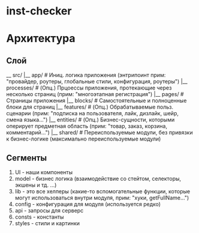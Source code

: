 # inst-checker

# Архитектура

## Слой
\__ src/
    |__ app/        # Иниц. логика приложения (энтрипоинт прим: "провайдер, роутеры, глобальные стили, конфигурация, роутеры")
    |__ processes/  # (Опц.) Прцоессы приложения, протекающие через несколько страниц (прим: "многоэтапная регистрация")
    |__ pages/      # Страницы приложения
    |__ blocks/     # Самостоятельные и полноценные блоки для страниц
    |__ features/   # (Опц.) Обрабатываемые польз. сценарии (прим: "подписка на пользователя, лайк, дизлайк, шейр, смена языка...")
    |__ entities/   # (Опц.) Бизнес-сущности, которыми оперирует предметная область (прим: "товар, заказ, корзина, комментарий...")
    |__ shared/     # Переиспользуемые модули, без привязки к бизнес-логике (максимально переиспользуемые модули)

## Сегменты
1) UI - наши компоненты
2) model - бизнес логика (взаимодействие со стейтом, селекторы, экшены и тд. ...)
3) lib - это все хелперы (какие-то вспомогательные функции, которые могут использоваться внутри модуля, прим: "хуки, getFullName...")
4) config - конфигурация для модуля (используется редко)
5) api - запросы для серверс
6) consts - константы
7) styles - стили и картинки

<!-- Внедрить реакт-роутер -->
<!-- Внедрить тс -->
<!-- Внедрить обновлённый реакт -->
<!-- Внедрить редакс тулкит -->